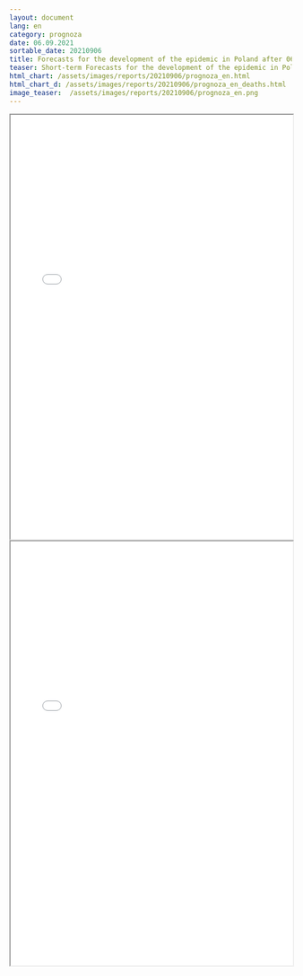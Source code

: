 ```yaml
---
layout: document
lang: en
category: prognoza
date: 06.09.2021
sortable_date: 20210906
title: Forecasts for the development of the epidemic in Poland after 06.09.2021
teaser: Short-term Forecasts for the development of the epidemic in Poland.
html_chart: /assets/images/reports/20210906/prognoza_en.html
html_chart_d: /assets/images/reports/20210906/prognoza_en_deaths.html
image_teaser:  /assets/images/reports/20210906/prognoza_en.png
---
```


<div style="text-align: center" class="row 80%">
    <span class="image fit">
        <iframe src="{{ page.html_chart }}" alt="" style="width: 100%; height:54em;"></iframe>
    </span>
</div>

<div style="text-align: center" class="row 80%">
    <span class="image fit">
        <iframe src="{{ page.html_chart_d }}" alt="" style="width: 100%; height:54em;"></iframe>
    </span>
</div>

